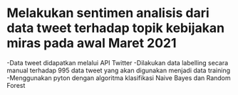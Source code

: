 # Melakukan sentimen analisis dari data tweet terhadap topik kebijakan miras pada awal Maret 2021
-Data tweet didapatkan melalui API Twitter 
-Dilakukan data labelling secara manual terhadap 995 data tweet yang akan digunakan menjadi data training
-Menggunakan pyton dengan algoritma klasifikasi Naive Bayes dan Random Forest 

